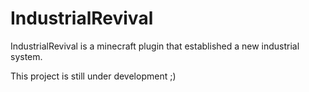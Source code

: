 # IndustrialRevival

IndustrialRevival is a minecraft plugin that established a new industrial system.

This project is still under development ;)

